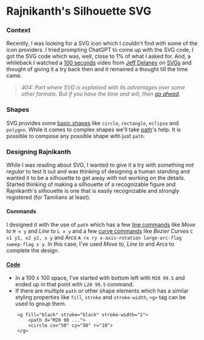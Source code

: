 # Rajnikanth's Silhouette SVG


### Context
Recently, I was looking for a SVG icon which I couldn't find with some of the icon providers. I tried prompting ChatGPT to come up with the SVG code, I got the SVG code which was, well, close to 1% of what I asked for. And, a whileback I watched a [100 seconds](https://www.youtube.com/playlist?list=PL0vfts4VzfNiI1BsIK5u7LpPaIDKMJIDN) video from [Jeff Delaney](https://fireship.io/contributors/jeff-delaney/#:~:text=Jeff%20Delaney%20is%20a%20Google,the%20creator%20of%20fireship.io.) on [SVGs](https://youtu.be/emFMHH2Bfvo?si=DsM7Lo-clZS9W4Zq) and thought of giving it a try back then and it remained a thought till the time came.


> *404: Part where SVG is explained with its advantages over some other formats.*
*But if you have the time and will, then [go ahead](https://developer.mozilla.org/en-US/docs/Web/SVG).*


### Shapes
SVG provides some [basic shapes](https://developer.mozilla.org/en-US/docs/Web/SVG/Tutorial/Basic_Shapes) like `circle`, `rectangle`, `eclipse` and `polygon`. While it comes to complex shapes we'll take [path](https://developer.mozilla.org/en-US/docs/Web/SVG/Tutorial/Paths)'s help. It is possible to compose any possible shape with just `path`. 


### Designing Rajnikanth
While I was reading about SVG, I wanted to give it a try with something *not regular* to test it out and was thinking of designing a human standing and wanted it to be a silhouette to get away with not working on the details. Started thinking of making a silhouette of a recognizable figure and Rajnikanth's silhouette is one that is easily recognizable and strongly registered (for Tamilians at least).

#### Commands
I designed it with the use of `path` which has a few [line commands](https://developer.mozilla.org/en-US/docs/Web/SVG/Tutorial/Paths#line_commands) like *Move to* `M x y` and *Line to* `L x y` and a few [curve commands](https://developer.mozilla.org/en-US/docs/Web/SVG/Tutorial/Paths#curve_commands) like *Bezier Curves* `C x1 y1, x2 y2, x y` and *Arcs* `A rx ry x-axis-rotation large-arc-flag sweep-flag x y`. 
In this case, I've used *Move to*, *Line to* and *Arcs* to complete the design.

#### [Code](/superstar.svg)

* In a 100 x 100 space, I've started with bottom left with `M20 99.5` and ended up in that point with `L20 99.5` command.
* If there are multiple `path` or other shape elements which has a similar styling properties like `fill`, `stroke` and `stroke-width`,  `<g>` tag can be used to group them.
```
    <g fill="black" stroke="black" stroke-width="1">
        <path d="M20 90 ...">
        <circle cx="50" cy="50" r="10">
    </g>
```
